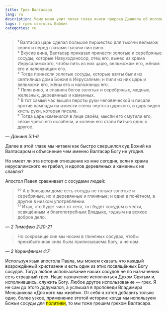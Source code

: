 ```yaml
---
title: Грех Валтасара
lang: ru
description: Чему меня учит пятая глава книги пророка Даниила об использовании церкви в политике
tags: ☦ грех святость Библия
categories: ru
---
```


> ¹ Валтасар царь сделал большое пиршество для тысячи вельмож своих и перед глазами тысячи пил вино.  
> ² Вкусив вина, Валтасар приказал принести золотые и серебряные сосуды, которые Навуходоносор, отец его,
> вынес из храма Иерусалимского, чтобы пить из них царю, вельможам его, жёнам его и наложницам его.  
> ³ Тогда принесли золотые сосуды, которые взяты были из святилища дома Божия в Иерусалиме;
> и пили из них царь и вельможи его, жёны его и наложницы его.  
> ⁴ Пили вино, и славили богов золотых и серебряных, медных, железных, деревянных и каменных.  
> ⁵ В тот самый час вышли персты руки человеческой и писали против лампады на извести стены чертога царского,
> и царь видел кисть руки, которая писала.  
> ⁶ Тогда царь изменился в лице своём; мысли его смутили его, связи чресл его ослабели, и колени его стали биться одно о другое.

— <cite>Даниил&nbsp;5:1-6</cite>

Далее в этой главе мы читаем как быстро свершился суд Божий на Валтасаром и объяснение чем именно Валтасар Богу не угодил.

Но имеет ли эта история отношение ко мне сегодня, если я храма иерусалимского не грабил, и идолов деревянных и каменных не славлю?

Апостол Павел сравнивает с сосудами людей:

> ²⁰ А в большом доме есть сосуды не только золотые и серебряные, но и деревянные и глиняные;
> и одни в почётном, а другие в низком употреблении.  
> ²¹ Итак, кто будет чист от сего, тот будет сосудом в чести, освящённым и благопотребным Владыке, годным на всякое доброе дело.

— <cite>2&nbsp;Тимофею&nbsp;2:20-21</cite>

> Но сокровище сие мы носим в глиняных сосудах, чтобы преизбыточная сила была приписываема Богу, а не нам.

— <cite>2&nbsp;Коринфянам&nbsp;4:7</cite>

Используя язык апостола Павла, мы можем сказать что каждый возрождённый христианин и есть один из этих посвящённых Богу сосудов.
Тогда любое использование наших сосудов не по назначению есть страшный грех. Наше назначение исполняться Духом Святым
и, исполнившись, служить Богу. Любое другое использование — грех. Я не сам до этого додумался, а услышал в проповеди
Владимира Меньшикова «Для кого мы живём». От себя я хотел добавить только одно, более узкое, применение этотой истории:
когда мы используем Божьи сосуды для <mark>политики</mark>, то мы тоже грешим грехом Валтасара.
